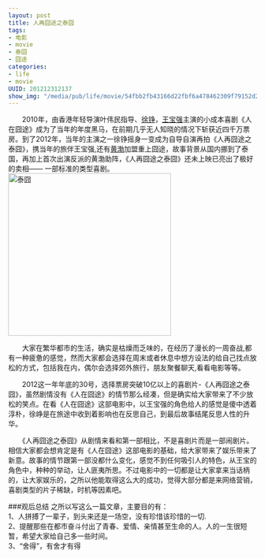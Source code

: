 ```yaml
---
layout: post
title: 人再囧途之泰囧
tags: 
- 电影
- movie
- 泰囧
- 囧途
categories:
- life
- movie
UUID: 201212312137
show_img: "/media/pub/life/movie/54fbb2fb43166d22fbf6a478462309f79152d25d.jpg"
---
```



 　　2010年，由香港年轻导演叶伟民指导、[徐铮](http://baike.baidu.com/view/164289.htm)，[王宝强](http://baike.baidu.com/view/764555.htm)主演的小成本喜剧《人在囧途》成为了当年的年度黑马，在前期几乎无人知晓的情况下斩获近四千万票房。到了2012年，当年的主演之一徐铮摇身一变成为自导自演再拍《人再囧途之泰囧》，携当年的旅伴王宝强,还有[黄渤](http://baike.baidu.com/view/396777.htm)加盟重上囧途，故事背景从国内挪到了泰国，再加上首次出演反派的黄渤助阵，《人再囧途之泰囧》还未上映已亮出了极好的卖相—— 一部标准的类型喜剧。
<a href="{{site.static_url}}/media/pub/life/movie/taijiong.jpg" alt="泰囧">
<img src="{{site.static_url}}/media/pub/life/movie/taijiong.jpg" width="330px" alt="泰囧" class="img-center" ></img>
</a>

  　　大家在繁华都市的生活，确实是枯燥而乏味的，在经历了漫长的一周奋战,都有一种疲惫的感觉，然而大家都会选择在周末或者休息中想方设法的给自己找点放松的方式，包括我在内，偶尔会选择郊外旅行，朋友聚餐聊天,看看电影等等。
 
  　　2012这一年年底的30号，选择票房突破10亿以上的喜剧片-《人再囧途之泰囧》，虽然剧情没有《人在囧途》的情节那么经凑，但是确实给大家带来了不少放松的笑点。在看《人在囧途》这部电影中，以王宝强的角色给人的感觉是傻中透着淳朴，徐峥是在旅途中收到着影响也在反思自己，到最后故事结尾反思人性的升华。

  　　《人再囧途之泰囧》从剧情来看和第一部相比，不是喜剧片而是一部闹剧片。相信大家都会想肯定是有《人在囧途》这部电影的基础，给大家带来了娱乐带来了新意。故事的情节跟第一部没都什么变化，感觉不到任何吸引人的特色，从王宝的角色中，种种的举动，让人匪夷所思。不过电影中的一切都是让大家拿来当话柄的，让大家娱乐的，之所以他能取得这么大的成功，觉得大部分都是来网络营销，喜剧类型的片子稀缺，时机等因素吧。

###观后总结
之所以写这么一篇文章，主要目的有：<br>
1、人拼搏了一辈子，到头来还是一场空，没有珍惜该珍惜的一切.<br>
2、提醒那些在都市奋斗付出了青春、爱情、亲情甚至生命的人。人的一生很短暂，希望大家给自己多一些时间。<br>
3、“舍得”，有舍才有得<br>

   

